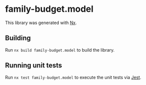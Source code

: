 # family-budget.model

This library was generated with [Nx](https://nx.dev).

## Building

Run `nx build family-budget.model` to build the library.

## Running unit tests

Run `nx test family-budget.model` to execute the unit tests via [Jest](https://jestjs.io).
